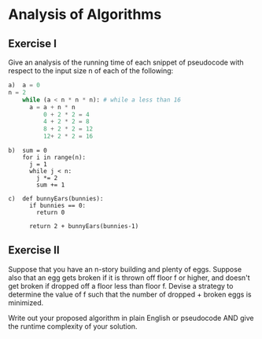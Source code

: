 # Analysis of Algorithms

## Exercise I

Give an analysis of the running time of each snippet of
pseudocode with respect to the input size n of each of the following:

```python
a)  a = 0
n = 2
    while (a < n * n * n): # while a less than 16
      a = a + n * n
          0 + 2 * 2 = 4
          4 + 2 * 2 = 8
          8 + 2 * 2 = 12
          12+ 2 * 2 = 16

```


```
b)  sum = 0
    for i in range(n):
      j = 1
      while j < n:
        j *= 2
        sum += 1
```

```
c)  def bunnyEars(bunnies):
      if bunnies == 0:
        return 0

      return 2 + bunnyEars(bunnies-1)
```

## Exercise II

Suppose that you have an n-story building and plenty of eggs. Suppose also that an egg gets broken if it is thrown off floor f or higher, and doesn't get broken if dropped off a floor less than floor f. Devise a strategy to determine the value of f such that the number of dropped + broken eggs is minimized.

Write out your proposed algorithm in plain English or pseudocode AND give the runtime complexity of your solution.
